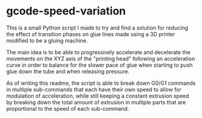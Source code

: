 # gcode-speed-variation

This is a small Python script I made to try and find a solution for reducing the effect of transition phases on glue lines made using a 3D printer modified to be a gluing machine.

The main idea is to be able to  progressively accelerate and decelerate the movements on the XYZ axis of the "printing head" following an acceleration curve in order to balance for the slower pace of glue when starting to push glue down the tube and when releasing pressure.

As of writing this readme, the script is able to break down G0/G1 commands in multiple sub-commands that each have their own speed to allow for modulation of acceleration, while still keeping a constant extrusion speed by breaking down the total amount of extrusion in multiple parts that are proportional to the speed of each sub-command.
